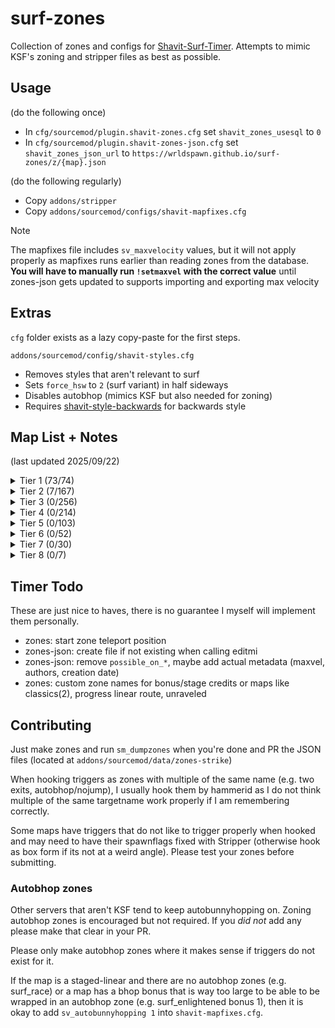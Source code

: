 # surf-zones
Collection of zones and configs for [Shavit-Surf-Timer](https://github.com/bhopppp/Shavit-Surf-Timer).
Attempts to mimic KSF's zoning and stripper files as best as possible.

## Usage
(do the following once)
- In `cfg/sourcemod/plugin.shavit-zones.cfg` set `shavit_zones_usesql` to `0`
- In `cfg/sourcemod/plugin.shavit-zones-json.cfg` set `shavit_zones_json_url` to `https://wrldspawn.github.io/surf-zones/z/{map}.json`

(do the following regularly)
- Copy `addons/stripper`
- Copy `addons/sourcemod/configs/shavit-mapfixes.cfg`

> [!NOTE]
> The mapfixes file includes `sv_maxvelocity` values, but it will not apply properly as mapfixes runs earlier than
> reading zones from the database. **You will have to manually run `!setmaxvel` with the correct value** until zones-json
> gets updated to supports importing and exporting max velocity

## Extras
`cfg` folder exists as a lazy copy-paste for the first steps.

`addons/sourcemod/config/shavit-styles.cfg`
- Removes styles that aren't relevant to surf
- Sets `force_hsw` to `2` (surf variant) in half sideways
- Disables autobhop (mimics KSF but also needed for zoning)
- Requires [shavit-style-backwards](https://github.com/PMArkive/random-shavit-bhoptimer-stuff/blob/main/shavit-style-backwards.sp) for backwards style

## Map List + Notes
(last updated 2025/09/22)

<details>
<summary>Tier 1 (73/74)</summary>

- [x] surf_1998 - 5 stages, 1 bonus
  - Stage 3 skip needs lasers
- [x] surf_4am - 7 stages, 6 bonuses
  - Start zone realignment (592 400 14272 -> 600 408 14272)
  - Stage 4 needs skip fix (direct entry into first teleport)
  - Stage 7 needs skip fix (trigger into cave that requires key)
- [x] surf_ace - 8 stages, 1 bonus
- [x] surf_aircontrol_ksf - 5 checkpoints, 2 bonuses
  - Bonus requires command to set track properly despite player's targetname (very minor issue, requires fix in timer)
- [x] surf_akai_final - 2 checkpoints
  - Teleport into checkpoint 1 carries velocity which pushes the player backwards, wastes time walking forward
- [x] surf_andromeda - 2 checkpoints, 1 bonus - maxvel: 5000
- [x] surf_apollo - 3 checkpoints, 6 bonuses - maxvel: 10000
- [x] surf_artois - 5 stages, 5 bonuses
- [x] surf_aser - 6 stages
- [x] surf_aura - 6 stages, 8 bonuses
- [x] surf_awp_sk337_v3 - 3 checkpoints
- [x] surf_beginner - 7 stages
- [x] surf_benevolent_refix - 7 stages, 1 bonus
- [x] surf_beyond - 10 stages, 2 bonuses
  - Uses Stripper file from granis that removes teleport delay, times will be faster than on KSF
- [x] surf_beyond2 - 5 stages, 2 bonuses - maxvel: 5000
- [x] surf_borderlands - 7 stages
- [x] surf_boreas - 2 checkpoints - maxvel: 5000
- [x] surf_botanica - 4 stages, 6 bonuses
- [x] surf_calycate_ksf - 2 checkpoints, 1 bonus
- [x] surf_calycate2 - 2 checkpoints, 1 bonus
- [x] surf_chaos_fix - 3 stages, 1 bonus
  - Lasers on start platform and various walls
  - <sub><sub>remove the screamer room triggers</sub></sub>
- [x] surf_citypop - 2 checkpoints, 4 bonuses - maxvel: 5000
- [x] surf_deathstar - 6 stages
- [x] surf_demise - 2 checkpoints, 1 bonus - maxvel: 5000
  - Bonus reset trigger is extremely buggy with the timer for some reason
- [x] surf_derpis_ksf - 6 stages
  - Lasers on stage 5 and stage 6 trigger edges
- [x] surf_egypt2 - 2 checkpoints, 1 bonus
  - Lasers on the ravine and tunnel ramps
- [x] surf_enlightened_ksf - 2 checkpoints, 3 bonuses - maxvel: 10000
- [x] surf_flow_ksf - 2 checkpoints, 3 bonuses - maxvel: 4500
- [x] surf_forgotten - 2 checkpoints, 6 bonuses
- [x] surf_fornax - 2 checkpoints, 7 bonuses - maxvel: 5000
- [x] surf_frost - 2 checkpoints, 8 bonuses
- [x] surf_funhouse_v1 - 3 checkpoints
- [x] surf_garden - 10 stages, 3 bonuses
- [x] surf_gradient - 6 stages, 1 bonus - maxvel: 10000
- [x] surf_hourglass - 2 checkpoints - maxvel: 5000
- [x] surf_kepler - 9 stages, 2 bonuses
- [x] surf_kitsune - 9 stages
- [x] surf_lament_ksf - 3 checkpoints, 1 bonus
- [x] surf_leet_xl_beta7z - 1 checkpoint
- [x] surf_legends - 4 checkpoints
- [x] surf_lessons - 7 stages, 3 bonuses
- [x] surf_listless_ksf - 9 stages, 5 bonuses - maxvel: 10000
- [x] surf_lovetunel - 2 checkpoints
- [x] surf_lux - 3 checkpoints
- [x] surf_me - 5 stages, 4 bonuses - maxvel: 10000
- [x] surf_mesa_fixed - 3 checkpoints
  - Checkpoint 1 triggers are not equally aligned on both sides
- [x] surf_minuet_ksf - 3 checkpoints
- [x] surf_mom_fix - 6 stages, 1 bonus
- [x] surf_n_turf - 6 stages, 10 bonuses - maxvel: 10000
- [x] surf_network2008_final - 3 checkpoints, 1 bonus
- [x] surf_nuclear - 2 stages, 2 bonuses
- [x] surf_nyx - 2 checkpoints, 3 bonuses - maxvel: 4000
- [x] surf_pantheon - 3 checkpoints, 3 bonuses - maxvel: 10000
- [x] surf_pox - 2 checkpoints
- [x] surf_prelude_fix - 3 checkpoints
- [x] surf_prime_time_r3vamp - 2 stages
- [x] surf_race_final - 6 stages, 5 bonuses - maxvel: 10000
- [x] surf_rebel_resistance_final3 - 2 checkpoints
- [x] surf_rebel_scaz_ksf - 2 checkpoints, 1 bonus
- [x] surf_santorini_ksf - 8 stages, 5 bonuses
- [x] surf_satellite_fix - 2 checkpoints
- [x] surf_school_fix - 10 stages, 1 bonus
- [x] surf_sodacity - 5 stages, 6 bonuses
- [ ] surf_sofia_fix - 3 checkpoints, 3 bonuses - maxvel: 10000
  - "cp1 moved to block unwanted skip, crossing forced instead of staying on same side"
- [x] surf_summit - 3 checkpoints, 3 bonuses - maxvel: 10000
- [x] surf_sundown - 4 checkpoints
- [x] surf_tendies - 4 checkpoints, 3 bonuses - maxvel: 5000
- [x] surf_trance - 4 checkpoints, 1 bonus
- [x] surf_utopia_njv - 3 checkpoints
- [x] surf_void - 2 checkpoints - maxvel: 5000
- [x] surf_water_run_ksf - 4 stages, 1 bonus
- [x] surf_whiteout - 6 stages, 1 bonus
- [x] surf_year3000 - 2 stages
- [x] surf_zoomathon - 7 checkpoints - maxvel: 5000

</details>

<details>
<summary>Tier 2 (7/167)</summary>

- [x] surf_004_fix - 3 checkpoints
- [x] surf_2pacisalive - 2 checkpoints, 1 bonus - maxvel: 5000
- [x] surf_4head - 3 checkpoints, 4 bonuses
- [x] surf_6 - 2 checkpoints, 1 bonus
- [ ] surf_81st_network - 5 stages, 1 bonus
- [x] surf_8bit - 3 stages, 1 bonus
  - !r wants to start at stage 2 for some reason???
- [x] surf_abandoned - 5 checkpoints, 4 bonuses
- [x] surf_activation - 4 stages, 4 bonuses
- [ ] surf_affliction - 3 checkpoints, 10 bonuses - maxvel: 10000
- [ ] surf_aether - 4 checkpoints
- [ ] surf_agony - 3 checkpoints, 1 bonus
- [ ] surf_amplitude_encore - 5 checkpoints
- [ ] surf_amplitude_light - 3 checkpoints
- [ ] surf_and_destroy_fix - 3 checkpoints, 2 bonuses
- [ ] surf_annoyance_njv - 8 stages
- [ ] surf_anoobis - 3 stages, 10 bonuses
- [ ] surf_anzchamps - 8 stages, 1 bonus
- [ ] surf_aqua_fix - 3 checkpoints, 1 bonus
- [ ] surf_aquaflow - 2 checkpoints
- [ ] surf_arcade - 6 stages, 1 bonus
- [ ] surf_ardon_fix - 2 checkpoints, 6 bonuses - maxvel: 5000
- [ ] surf_autumn_fix - 5 stages, 2 bonuses
- [ ] surf_beginner2 - 7 stages, 4 bonuses
- [ ] surf_believe - 4 stages, 3 bonuses
- [ ] surf_beverages_remix - 8 stages, 3 bonuses
- [ ] surf_bluewall_v2 - 4 stages, 3 bonuses
- [ ] surf_boogie_woogie - 4 stages, 6 bonuses
- [ ] surf_boring - 16 stages
- [ ] surf_calzone - 4 stages, 1 bonus - maxvel: 5000
- [ ] surf_classics - 10 stages
- [ ] surf_classics2 - 9 stages - maxvel: 8000
- [ ] surf_commune_beta11 - 9 stages
- [ ] surf_crzyfrog_reloaded - 3 stages
- [ ] surf_cyberwave - 2 stages, 1 bonus - maxvel: 7500
- [ ] surf_deadline - 4 stages, 2 bonuses
- [ ] surf_delight - 3 checkpoints, 3 bonuses
- [ ] surf_delusional - 8 stages
- [ ] surf_destruction - 4 stages
- [ ] surf_devs_ksf - 10 stages, 3 bonuses
- [ ] surf_domain - 3 checkpoints, 2 bonuses
- [ ] surf_doodles_njv - 9 stages, 1 bonus
- [ ] surf_dragon - 3 checkpoints, 1 bonus
- [x] surf_driftless - 3 checkpoints, 1 bonus
- [ ] surf_duggywuggy - 3 checkpoints, 1 bonus
- [ ] surf_ebony - 4 checkpoints, 4 bonuses - maxvel: 5000
- [ ] surf_echo - 2 checkpoints, 3 bonuses
- [ ] surf_eclipse - 3 stages
- [ ] surf_eggplant - 3 checkpoints, 3 bonuses
- [ ] surf_elements_beta3 - 6 stages, 1 bonus
- [ ] surf_elites_v2 - 2 checkpoints, 1 bonus
- [ ] surf_epicube - 3 checkpoints, 2 bonuses - maxvel: 5000
- [ ] surf_ethereal - 3 stages, 2 bonuses
- [ ] surf_everdark - 2 checkpoints
- [ ] surf_exocube - 5 stages
- [ ] surf_exurbia_v2 - 5 stages, 1 bonus
- [ ] surf_faint_fix - 3 checkpoints, 2 bonuses
- [ ] surf_flyin_fortress_fix - 2 checkpoints, 1 bonus
- [ ] surf_forbidden_ways_ksf - 6 checkpoints, 1 bonus
- [ ] surf_fortum_fix - 5 stages, 2 bonuses
- [ ] surf_frey_remake - 3 stages, 2 bonuses - maxvel: 3850
- [ ] surf_fuchnut - 3 checkpoints, 4 bonuses
- [ ] surf_funhouse2 - 3 checkpoints, 7 bonuses
- [ ] surf_glass7_ksf - 3 checkpoints
- [ ] surf_glass9 - 2 checkpoints
- [ ] surf_gleam - 2 checkpoints, 2 bonuses
- [ ] surf_gleam2 - 4 stages, 4 bonuses - maxvel: 5000
- [ ] surf_graphia - 3 checkpoints, 1 bonus
- [ ] surf_grassland - 2 checkpoints
- [ ] surf_greek_ksf - 7 stages, 3 bonuses
- [ ] surf_greensway - 2 checkpoints
- [ ] surf_guitar_hi - 2 checkpoints, 1 bonus
- [ ] surf_halloween_tf2 - 6 checkpoints
- [ ] surf_happyhands - 3 checkpoints, 2 bonuses
- [ ] surf_harmony_fix - 5 stages, 3 bonuses
- [ ] surf_heaven_njv - 6 stages, 1 bonus
- [ ] surf_holiday - 4 stages
- [ ] surf_hotwheels_fix - 3 checkpoints, 8 bonuses
- [ ] surf_hurrr - 3 checkpoints
- [ ] surf_illusion - 10 stages, 3 bonuses - maxvel: 5000
- [ ] surf_imex - 5 stages
- [ ] surf_in_space - 3 stages, 1 bonus - maxvel: 5000
- [ ] surf_indecisive - 2 checkpoints, 1 bonus - maxvel: 5000
- [ ] surf_ing - 6 checkpoints, 2 bonuses
- [ ] surf_inspire - 3 checkpoints, 1 bonus
- [ ] surf_instantdeath - 0 checkpoints, 4 bonuses
- [ ] surf_interference - 2 checkpoints - maxvel: 10000
- [ ] surf_interstellar - 5 stages, 1 bonus
- [ ] surf_island - 5 checkpoints
- [ ] surf_ivory - 3 checkpoints, 3 bonuses - maxvel: 5000
- [ ] surf_journeys - 2 checkpoints, 3 bonuses
- [ ] surf_juturna - 3 checkpoints, 1 bonus
- [ ] surf_kismet - 4 checkpoints, 2 bonuses
- [ ] surf_kloakk - 3 checkpoints, 4 bonuses
- [ ] surf_klue - 2 checkpoints, 1 bonus
- [ ] surf_korn - 4 stages, 3 bonuses
- [ ] surf_kvas - 3 checkpoints, 4 bonuses
- [ ] surf_kz_mix_journeys - 5 checkpoints, 3 bonuses
- [ ] surf_kz_protraining - 16 stages, 4 bonuses
- [ ] surf_leidenfrost - 4 checkpoints, 1 bonus - maxvel: 10000
- [ ] surf_lies_ksf - 5 stages
- [ ] surf_lockdown - 2 checkpoints, 2 bonuses
- [ ] surf_lore - 7 stages, 2 bonuses
- [ ] surf_lullaby_ksf - 4 checkpoints
- [ ] surf_mate - 3 checkpoints, 5 bonuses - maxvel: 5000
- [ ] surf_mellow - 3 checkpoints
- [ ] surf_mesa_mine - 5 checkpoints, 1 bonus
- [ ] surf_mwag_reloaded - 14 stages, 5 bonuses
- [ ] surf_nebula - 3 checkpoints, 3 bonuses
- [ ] surf_network_2009 - 3 checkpoints
- [ ] surf_noble - 5 stages, 1 bonus
- [ ] surf_not_so_disaster - 3 checkpoints, 5 bonuses - maxvel: 5000
- [ ] surf_not_so_sinister_ksf - 5 stages, 3 bonuses
- [ ] surf_nova - 3 checkpoints, 3 bonuses - maxvel: 4000
  - Extend checkpoint into barred window
- [ ] surf_ny_momentum_v3_1 - 2 checkpoints
- [ ] surf_ny_platinum - 6 stages, 1 bonus
- [ ] surf_ny_superhappiest_b3 - 4 stages
- [ ] surf_odyssey - 3 checkpoints
- [ ] surf_orthodox - 16 stages, 4 bonuses
- [ ] surf_palais - 3 checkpoints
- [ ] surf_palm - 3 checkpoints, 2 bonuses
- [ ] surf_papertown - 2 checkpoints, 5 bonuses
- [ ] surf_pathfinder - 4 checkpoints
- [ ] surf_perennial - 2 stages, 3 bonuses
- [ ] surf_pipeline - 3 checkpoints, 5 bonuses - maxvel: 4500
- [ ] surf_premium - 8 stages, 2 bonuses
- [ ] surf_presmon_fix - 6 stages
- [ ] surf_progress_fix - 5 stages
  - Linear route needs special flag to allow checkpoint skipping (if the timer even has checkpoint anti-skip?)
- [ ] surf_psycho - 6 stages, 2 bonuses
- [ ] surf_quirky - 2 checkpoints, 9 bonuses - maxvel: 10000
- [ ] surf_ravine - 3 checkpoints
- [ ] surf_reprise - 3 checkpoints, 2 bonuses - maxvel: 4000
- [ ] surf_rez - 6 stages, 2 bonuses
- [ ] surf_rocco_v2 - 2 checkpoints, 3 bonuses
- [ ] surf_rookie - 18 stages
- [ ] surf_salvador_ksf - 2 checkpoints, 1 bonus
- [ ] surf_sanctuary - 5 stages, 3 bonuses
- [ ] surf_sandtrap - 2 checkpoints, 3 bonuses
- [ ] surf_sandtrap2 - 3 checkpoints, 4 bonuses - maxvel: 7500
- [ ] surf_saturday - 3 checkpoints, 2 bonuses
- [ ] surf_seaworld_fix - 2 checkpoints
  - Stripper out spherical brushes (x64 update crashfix)
- [ ] surf_semesterbreak - 2 checkpoints, 2 bonuses - maxvel: 4000
- [ ] surf_shy - 2 checkpoints, 2 bonuses - maxvel: 5000
- [ ] surf_simpsons_source - 10 stages, 4 bonuses
- [ ] surf_skipalot - 3 checkpoints, 4 bonuses
- [ ] surf_slob - 7 stages, 1 bonus
- [ ] surf_smart - 3 checkpoints, 1 bonus
- [ ] surf_spacejam - 6 stages, 1 bonus
- [ ] surf_spooky - 2 checkpoints
- [ ] surf_squirrelsonvacation - 3 checkpoints, 1 bonus
- [ ] surf_stonks - 2 stages, 2 bonuses
- [ ] surf_summer_ksf - 11 stages, 1 bonus
- [ ] surf_sunnyhappylove - 4 stages
- [ ] surf_syria - 8 stages
- [ ] surf_tensile_njv - 4 checkpoints - maxvel: 10000
- [ ] surf_the_gloaming - 3 checkpoints
- [ ] surf_tomb_redone - 3 checkpoints
- [ ] surf_tranquil - 3 checkpoints, 3 bonuses
- [ ] surf_tuscany - 8 stages, 4 bonuses
- [ ] surf_twilight_njv - 4 checkpoints, 2 bonuses
- [ ] surf_verge - 2 checkpoints
- [ ] surf_waterworks - 3 checkpoints
- [ ] surf_whatever - 3 stages, 2 bonuses
- [ ] surf_wood - 3 checkpoints, 1 bonus
- [ ] surf_zbig_ksf - 7 stages, 2 bonuses
- [ ] surf_zealand - 3 checkpoints, 2 bonuses
- [ ] surf_zenith - 3 checkpoints, 1 bonus
- [ ] surf_zor - 2 checkpoints, 1 bonus - maxvel: 5000

</details>

<details>
<summary>Tier 3 (0/256)</summary>

- [ ] surf_1day - 11 stages, 1 bonus
- [ ] surf_2012_beta12 - 6 stages, 1 bonus
- [ ] surf_a - 5 stages
- [ ] surf_abstinens - 5 stages
- [ ] surf_acp_fix - 9 stages
- [ ] surf_adtr_njv - 4 stages, 1 bonus
- [ ] surf_aeron - 2 checkpoints, 1 bonus
- [ ] surf_amateur_v2b - 6 stages, 1 bonus
- [ ] surf_amplitude_apex - 3 stages
- [ ] surf_animals_ksf - 11 stages, 1 bonus
- [ ] surf_anthropomorphic - 10 stages, 1 bonus
- [ ] surf_arghmyeyes_retexture - 4 checkpoints
- [ ] surf_asrown - 2 stages, 1 bonus
- [ ] surf_ataque_final - 6 stages
- [ ] surf_auroria_ksf - 6 stages, 1 bonus
- [ ] surf_awakening - 4 stages, 1 bonus
- [ ] surf_b_r_o_x_x_x - 5 stages
- [ ] surf_banger - 11 stages, 1 bonus
- [ ] surf_bbb - 6 stages, 2 bonuses
- [ ] surf_be_gentle - 4 stages, 2 bonuses
- [ ] surf_ben10 - 4 checkpoints, 10 bonuses - maxvel: 10000
- [ ] surf_bikini_bottom - 6 stages, 7 bonuses
- [ ] surf_blackout - 5 checkpoints
- [ ] surf_bluewinter - 3 checkpoints, 1 bonus - maxvel: 10000
- [ ] surf_bnw_njv - 4 checkpoints, 1 bonus
- [ ] surf_bob - 11 stages, 1 bonus
- [ ] surf_bork_nbv - 7 stages, 1 bonus
- [ ] surf_bumpybusride - 3 stages, 1 bonus
- [ ] surf_calamity_njv - 5 stages
- [ ] surf_canisius - 5 stages
- [ ] surf_canisius2_fix - 5 stages
- [ ] surf_cartoon - 5 stages, 1 bonus
- [ ] surf_cavemissile_fix - 3 checkpoints, 4 bonuses - maxvel: 5000
- [ ] surf_christmas - 9 stages, 2 bonuses
- [ ] surf_christmas2 - 9 stages, 1 bonus
- [ ] surf_christmas3 - 8 stages, 1 bonus
- [ ] surf_collection_njv - 8 stages
- [ ] surf_colony - 3 checkpoints - maxvel: 10000
- [ ] surf_color_fix - 6 stages, 1 bonus
- [ ] surf_commune_again_beta5 - 7 stages
- [ ] surf_compact - 5 stages
- [ ] surf_compulsive_njv - 4 stages
- [ ] surf_concept - 7 stages
- [ ] surf_cookiejar - 3 checkpoints
- [ ] surf_coralis_ksf - 3 checkpoints, 2 bonuses
- [ ] surf_cosmo - 3 checkpoints, 2 bonuses
- [ ] surf_crank - 4 checkpoints, 5 bonuses
- [ ] surf_creation - 5 stages, 1 bonus
- [ ] surf_crystal - 6 stages, 2 bonuses
- [ ] surf_cubic_ksf - 28 stages
- [ ] surf_cyanide - 3 checkpoints
- [ ] surf_cyka_ksf - 4 stages, 2 bonuses
- [ ] surf_deceptive_final - 5 stages, 1 bonus
- [ ] surf_depressing - 12 stages
- [ ] surf_depths - 5 checkpoints, 1 bonus
- [ ] surf_destiny_fixed - 3 checkpoints
- [ ] surf_deteriorate - 2 checkpoints
- [ ] surf_dhyana - 5 stages, 2 bonuses
- [ ] surf_diminsion - 3 checkpoints, 2 bonuses
- [ ] surf_distraction_v2 - 5 stages, 1 bonus
- [ ] surf_diverge - 5 stages, 1 bonus
- [ ] surf_dusk - 6 stages, 1 bonus
- [ ] surf_dynasty - 2 checkpoints, 1 bonus
- [ ] surf_ecosystem - 4 checkpoints
- [ ] surf_elixor - 9 stages
- [ ] surf_ember - 5 stages
- [ ] surf_entropy_finalv2 - 5 stages
- [ ] surf_epic - 7 stages, 1 bonus
- [ ] surf_era - 12 checkpoints, 3 bonuses
- [ ] surf_eunoia - 3 checkpoints, 3 bonuses
- [ ] surf_executioner - 4 checkpoints, 2 bonuses
- [ ] surf_exogenesis - 2 checkpoints, 1 bonus
- [ ] surf_extremex - 8 stages
- [ ] surf_exurbia2 - 4 checkpoints, 1 bonus
- [ ] surf_exxak - 5 stages
- [ ] surf_ezclap - 5 stages, 1 bonus
- [ ] surf_fantasy - 4 stages
  - Stage 1 stump laser
  - Some filtering is broken sometimes (OnTrigger -> OnStartTouch)
- [ ] surf_fast - 4 stages, 3 bonuses - maxvel: 10000
- [ ] surf_fiellu_ksf - 3 checkpoints, 4 bonuses - maxvel: 4000
- [ ] surf_flatliners - 3 checkpoints, 1 bonus
- [ ] surf_fractal - 5 stages, 2 bonuses - maxvel: 5000
- [ ] surf_frequency_njv - 4 checkpoints, 2 bonuses
- [ ] surf_frey2_ksf - 2 checkpoints, 2 bonuses
- [ ] surf_friday - 6 stages, 1 bonus
- [ ] surf_froots_ksf - 18 stages, 8 bonuses
- [ ] surf_fruits - 10 stages, 1 bonus
- [ ] surf_fruits2 - 16 stages, 1 bonus
- [ ] surf_furios - 6 stages
- [ ] surf_globalchaos - 3 stages, 1 bonus
- [ ] surf_golden_refix - 6 checkpoints, 3 bonuses
- [ ] surf_happyhands2 - 2 checkpoints, 4 bonuses
- [ ] surf_happyhands3 - 3 checkpoints, 3 bonuses
- [ ] surf_happyhands4 - 5 checkpoints, 2 bonuses
- [ ] surf_happyhands5 - 4 checkpoints, 2 bonuses
- [ ] surf_healthy - 10 stages, 1 bonus
- [ ] surf_helium_fix - 6 stages
- [ ] surf_hellenic - 2 checkpoints, 1 bonus - maxvel: 5000
- [ ] surf_hob - 3 checkpoints, 2 bonuses
- [ ] surf_honour - 4 stages, 3 bonuses - maxvel: 5000
- [ ] surf_huh - 2 checkpoints, 6 bonuses
- [ ] surf_iceworld - 3 checkpoints, 1 bonus
- [ ] surf_imagine_fix - 7 stages
- [ ] surf_impact - 6 stages
- [ ] surf_industries - 4 checkpoints
- [ ] surf_inner - 5 checkpoints - maxvel: 6000
- [ ] surf_inrage - 2 checkpoints
- [ ] surf_insideout_final - 3 checkpoints
- [ ] surf_jaqen2 - 4 checkpoints, 3 bonuses
- [ ] surf_jenocide - 5 stages, 1 bonus
- [ ] surf_jizznipples - 5 stages
- [ ] surf_kaaba - 4 stages, 1 bonus
- [ ] surf_kawaii - 4 stages
- [ ] surf_kitsune2 - 12 stages, 4 bonuses
- [ ] surf_krow10 - 3 checkpoints, 1 bonus
- [ ] surf_leesriize_ksf - 3 stages, 4 bonuses - maxvel: 6000
- [ ] surf_liberation - 7 stages, 1 bonus
- [ ] surf_liberation2 - 7 stages, 2 bonuses
- [ ] surf_life_of_cow - 5 stages, 2 bonuses
- [ ] surf_lighthouse - 4 stages
- [ ] surf_like_this - 5 checkpoints, 4 bonuses
- [ ] surf_lithium - 5 stages, 1 bonus
- [ ] surf_lodypreview - 13 stages
- [ ] surf_lolrevlis2 - 2 checkpoints, 1 bonus
- [ ] surf_lost - 4 stages, 4 bonuses
- [ ] surf_lost2 - 4 stages, 4 bonuses
- [ ] surf_low_production - 3 stages, 2 bonuses
- [ ] surf_luminaris_refix - 3 stages, 6 bonuses
- [ ] surf_marbleblast_intermediate - 4 checkpoints, 1 bonus
- [ ] surf_mash-up - 20 stages
- [ ] surf_meme - 9 stages, 2 bonuses
- [ ] surf_mesa_aether - 6 checkpoints
- [ ] surf_methadone - 5 stages, 1 bonus
- [ ] surf_midsommar - 3 stages, 4 bonuses
- [ ] surf_milkyway - 3 checkpoints
- [ ] surf_minigolf_ksf - 7 stages, 2 bonuses
- [ ] surf_minimumwage - 6 stages, 1 bonus
- [ ] surf_missing_no - 4 checkpoints
- [ ] surf_morbid - 6 stages
- [ ] surf_mushroom_ksf - 4 checkpoints, 1 bonus
- [ ] surf_mynah_final - 4 stages
- [ ] surf_nac - 4 stages, 2 bonuses
- [ ] surf_network_2013 - 3 checkpoints
- [ ] surf_networked - 3 checkpoints
- [ ] surf_not_quite_goliath - 2 checkpoints - maxvel: 10000
- [ ] surf_not_so_generated - 10 stages, 3 bonuses
- [ ] surf_ny_advance - 10 stages
- [ ] surf_ny_momentum2_ksf - 7 checkpoints, 1 bonus
- [ ] surf_oasis - 10 stages, 2 bonuses
- [ ] surf_ofrenda - 3 checkpoints, 6 bonuses - maxvel: 10000
- [ ] surf_ofsfice - 2 checkpoints, 1 bonus
- [ ] surf_olympics - 7 stages
- [ ] surf_omnibus - 11 stages
- [ ] surf_oompa_loompa - 3 checkpoints
- [ ] surf_ori_l - 6 checkpoints
- [ ] surf_outside - 10 stages, 5 bonuses
- [ ] surf_pagoda - 2 checkpoints, 3 bonuses
- [ ] surf_palette_fix - 9 stages
- [ ] surf_pandemonium_njv - 5 stages, 2 bonuses
- [ ] surf_pandora - 3 checkpoints
- [ ] surf_paranoid_enigma - 5 stages
- [ ] surf_parc_colore - 6 stages, 4 bonuses
- [ ] surf_parrot_selector - 4 checkpoints
- [ ] surf_pavilion - 5 stages
- [ ] surf_perforated_restored - 5 stages
- [ ] surf_petrus - 3 checkpoints
- [ ] surf_placid - 3 checkpoints, 1 bonus
- [ ] surf_plaguelands_beta7a - 6 stages, 1 bonus
- [ ] surf_plethora_fix - 2 checkpoints
- [ ] surf_pogchamp - 4 stages
- [ ] surf_porn_fix - 4 checkpoints
- [ ] surf_portal_game4 - 6 stages
- [ ] surf_prevail - 2 checkpoints, 1 bonus
- [ ] surf_prismatic_ksf - 2 checkpoints, 1 bonus
- [ ] surf_prosaic - 5 stages
- [ ] surf_proximity_final - 6 stages, 1 bonus
  - Move start trigger to edge (hook as box form and adjust it from there)
- [ ] surf_psi_fixed - 3 stages
- [ ] surf_psychedelia - 2 checkpoints, 1 bonus
- [ ] surf_purgatory - 6 stages
- [ ] surf_quantum_njv - 3 checkpoints
- [ ] surf_quasar_final - 4 stages, 1 bonus
- [ ] surf_queen_of_the_ween - 2 checkpoints, 3 bonuses - maxvel: 10000
- [ ] surf_quilavar - 3 checkpoints
- [ ] surf_rapid - 5 stages, 1 bonus
- [ ] surf_raqqit - 2 checkpoints, 2 bonuses
- [ ] surf_razer_final - 4 stages
- [ ] surf_reactor - 3 checkpoints
- [ ] surf_resort - 4 checkpoints - maxvel: 10000
- [ ] surf_retroartz - 3 checkpoints
- [ ] surf_ripper - 4 stages, 1 bonus
- [ ] surf_rise - 2 checkpoints, 8 bonuses
- [ ] surf_roman_v2 - 2 checkpoints, 1 bonus
- [ ] surf_s_t_a_t_i_o_n - 7 stages
  - Stripper out spherical brush (x64 update crashfix) and laser the teleport where said brush is
- [ ] surf_sandbrick - 5 stages
- [ ] surf_sanding_ksf - 6 stages
- [ ] surf_sandstorm2 - 4 stages, 1 bonus
- [ ] surf_sanguine - 6 stages, 1 bonus - maxvel: 5000
- [ ] surf_scarlet_ksf - 3 checkpoints, 4 bonuses
- [ ] surf_sci_fi - 3 stages
- [ ] surf_seaside - 7 stages, 3 bonuses
- [ ] surf_second - 3 checkpoints, 1 bonus
- [ ] surf_sequoia_fix - 3 stages, 2 bonuses
- [ ] surf_serenity - 3 stages, 3 bonuses
- [ ] surf_simpsons2 - 5 stages, 4 bonuses - maxvel: 4000
- [ ] surf_sinner_ksf - 3 stages, 4 bonuses - maxvel: 10000
- [ ] surf_sinsane_ez - 4 checkpoints, 1 bonus
- [ ] surf_sirius - 4 checkpoints, 3 bonuses - maxvel: 10000
- [ ] surf_sketchy - 2 checkpoints, 3 bonuses
- [ ] surf_sky_ages - 4 stages
- [ ] surf_slob2_fix - 7 stages
- [ ] surf_slobs - 16 stages, 2 bonuses
- [ ] surf_smaragd_fix - 6 stages
- [ ] surf_smile_njv - 5 stages
- [ ] surf_spaceship_ksf - 5 checkpoints, 3 bonuses
- [ ] surf_spectrum_njv - 5 stages
- [ ] surf_stagejuan_ksf - 7 checkpoints, 3 bonuses
- [ ] surf_static - 7 stages, 1 bonus
- [ ] surf_stick - 6 stages
- [ ] surf_stickybutt_alpha - 4 checkpoints, 1 bonus
- [ ] surf_stonework2 - 3 checkpoints, 1 bonus
- [ ] surf_strafe - 2 checkpoints
- [ ] surf_subway - 3 checkpoints, 3 bonuses
- [ ] surf_swagtoast - 9 stages, 1 bonus
- [ ] surf_sylvan - 4 checkpoints, 1 bonus
- [ ] surf_take1 - 3 checkpoints, 1 bonus
- [ ] surf_tempest - 3 checkpoints, 3 bonuses
- [ ] surf_tempest2 - 4 checkpoints, 2 bonuses
- [ ] surf_tenacious - 4 stages
- [ ] surf_the_internet - 12 stages, 2 bonuses
  - Bonus 1 antigrav (OnTrigger -> OnEndTouch)
- [ ] surf_thembrium_njv - 5 stages, 1 bonus
- [ ] surf_theunexpected - 3 checkpoints, 3 bonuses
- [ ] surf_threnody - 3 stages, 2 bonuses - maxvel: 5000
- [ ] surf_togo - 3 checkpoints, 1 bonus
- [ ] surf_torque - 4 stages, 2 bonuses
- [ ] surf_torque2 - 4 stages, 2 bonuses
- [ ] surf_tron_njv - 3 checkpoints
- [ ] surf_tronia_refix - 4 stages, 4 bonuses
- [ ] surf_tropic_ksf - 7 stages, 6 bonuses
- [ ] surf_two_colour - 6 stages
- [ ] surf_ultimatum - 6 stages
- [ ] surf_undergrowth - 3 checkpoints, 3 bonuses
- [ ] surf_unraveled - 9 stages, 1 bonus - maxvel: 10000
- [ ] surf_vale - 4 stages, 1 bonus
- [ ] surf_vale2 - 5 stages, 1 bonus
- [ ] surf_vegetables - 10 stages, 1 bonus
- [ ] surf_velocity - 6 stages, 1 bonus
- [ ] surf_voteforthisone - 8 stages, 2 bonuses
- [ ] surf_wasteland - 3 stages, 3 bonuses
- [ ] surf_wasteland2 - 3 stages, 5 bonuses
- [ ] surf_whoknows_ksf - 4 checkpoints, 1 bonus - maxvel: 10000
- [ ] surf_wicked - 3 stages, 3 bonuses
- [ ] surf_wizard - 5 stages, 3 bonuses
- [ ] surf_yellow - 3 checkpoints, 4 bonuses
- [ ] surf_zbig2 - 7 stages, 2 bonuses
- [ ] surf_zeitgeist - 12 stages, 4 bonuses
- [ ] surf_zion - 5 stages
- [ ] surf_zoomboys - 4 checkpoints, 2 bonuses

</details>

<details>
<summary>Tier 4 (0/214)</summary>

- [ ] surf_25_lighters - 4 checkpoints, 3 bonuses
- [ ] surf_4dimensional - 3 stages, 1 bonus
- [ ] surf_adrift_fix - 4 checkpoints, 1 bonus - maxvel: 10000
- [ ] surf_adventure_final - 6 checkpoints, 7 bonuses
- [ ] surf_airflow - 6 stages, 1 bonus
- [ ] surf_alend - 3 checkpoints
- [ ] surf_ambient_njv - 4 checkpoints
- [ ] surf_angst - 4 checkpoints, 3 bonuses
- [ ] surf_antimatter_v2 - 6 stages
- [ ] surf_anything - 2 stages, 2 bonuses
- [ ] surf_apollonian - 9 stages
- [ ] surf_artifex - 4 stages, 1 bonus
- [ ] surf_auroria2 - 7 stages, 1 bonus
- [ ] surf_aux - 2 stages, 2 bonuses
- [ ] surf_axil - 3 stages, 2 bonuses - maxvel: 4500
- [ ] surf_axiom - 2 checkpoints, 4 bonuses
- [ ] surf_banana_fix - 4 stages, 3 bonuses
- [ ] surf_barbies_malibu_adventure - 5 stages, 9 bonuses
- [ ] surf_beginner_hell - 7 stages, 1 bonus
- [ ] surf_beyer - 6 checkpoints, 1 bonus
- [ ] surf_beyer2 - 6 checkpoints, 5 bonuses
- [ ] surf_blackside - 5 stages
- [ ] surf_blub - 5 stages
  - Stage 2 booster laser
- [ ] surf_board_this_fix - 6 stages, 8 bonuses
- [ ] surf_bonk - 5 stages, 2 bonuses
- [ ] surf_brodderlands - 5 stages, 1 bonus
  - Stage 4 move reset triggers down a few units
- [ ] surf_calamity2 - 5 stages
- [ ] surf_calibration - 6 checkpoints, 1 bonus - maxvel: 10000
- [ ] surf_cannonball - 4 checkpoints, 2 bonuses - maxvel: 5000
- [ ] surf_catalyst - 4 checkpoints
- [ ] surf_catalyst2 - 3 checkpoints
- [ ] surf_cavity - 2 checkpoints, 4 bonuses
- [ ] surf_cement - 6 stages, 7 bonuses
- [ ] surf_chasm - 4 checkpoints, 4 bonuses
- [ ] surf_chateau_fix - 3 checkpoints, 3 bonuses
- [ ] surf_collaboration - 8 stages
- [ ] surf_commune_too_beta5 - 7 stages, 2 bonuses
- [ ] surf_compulsive_njv_h - 4 stages
- [ ] surf_concretejungle_fix - 6 stages, 5 bonuses
- [ ] surf_consistenza_diversa - 7 stages, 2 bonuses
- [ ] surf_constrictor_remix - 3 checkpoints, 1 bonus
- [ ] surf_construction - 3 stages, 1 bonus
- [ ] surf_cordelia - 3 stages
- [ ] surf_cozy - 2 stages - maxvel: 7500
- [ ] surf_curious - 3 checkpoints
- [ ] surf_delta - 5 stages, 2 bonuses
- [ ] surf_desolate - 4 stages, 3 bonuses
- [ ] surf_discovery - 5 stages
- [ ] surf_divided_fix - 5 stages
- [ ] surf_drifting - 5 stages, 1 bonus - maxvel: 10000
- [ ] surf_efficacy - 3 checkpoints, 3 bonuses
- [ ] surf_ember2 - 6 stages, 2 bonuses
- [ ] surf_emerald - 3 checkpoints, 1 bonus
- [ ] surf_endeavor - 3 stages, 2 bonuses
- [ ] surf_epithet - 2 checkpoints, 2 bonuses
- [ ] surf_eryr - 4 stages, 3 bonuses
- [ ] surf_eternal_beta - 2 stages
- [ ] surf_euphoria - 2 stages
- [ ] surf_exclave_fix - 3 checkpoints
- [ ] surf_fabas - 5 stages, 4 bonuses
- [ ] surf_facility - 3 checkpoints, 4 bonuses
- [ ] surf_finesse_final - 6 stages
- [ ] surf_fire_eye - 1 checkpoints
- [ ] surf_firedancer - 4 stages, 7 bonuses
  - Booster on stage 1 has bad velocity on one side (0 0 200 -> 0 400 400)
- [ ] surf_forbidden_tomb - 8 stages
- [ ] surf_forbidden_tomb2 - 8 stages
- [ ] surf_forbidden_tomb3 - 8 stages
- [ ] surf_forbidden_tomb4 - 6 checkpoints
- [ ] surf_fortress_ksf - 6 stages, 6 bonuses
- [ ] surf_freedom - 5 stages
- [ ] surf_fuckyall - 3 stages, 1 bonus
- [ ] surf_fungus - 4 checkpoints, 5 bonuses
- [ ] surf_gauntlet_final - 2 checkpoints
- [ ] surf_gekar - 4 stages, 2 bonuses
- [ ] surf_ghost_busters - 16 stages, 1 bonus
- [ ] surf_goldarn - 4 checkpoints, 1 bonus
- [ ] surf_greenhouse - 4 checkpoints, 1 bonus
- [ ] surf_grotto - 6 stages, 3 bonuses
- [ ] surf_halloween_fix - 5 stages, 2 bonuses
- [ ] surf_happyhug - 16 stages, 4 bonuses
- [ ] surf_hektik - 3 checkpoints, 5 bonuses
- [ ] surf_hope - 3 stages, 1 bonus
- [ ] surf_hydrogen - 4 checkpoints
- [ ] surf_hyper - 5 stages, 1 bonus
- [ ] surf_hyper2 - 5 stages, 1 bonus
- [ ] surf_illumination - 5 checkpoints, 6 bonuses
- [ ] surf_illumination2 - 6 stages, 3 bonuses
- [ ] surf_infected - 3 checkpoints
- [ ] surf_inferno - 3 checkpoints, 2 bonuses - maxvel: 5000
- [ ] surf_infrared - 6 stages, 5 bonuses
- [ ] surf_injection_njv - 7 stages, 1 bonus
- [ ] surf_inrage2 - 3 checkpoints, 1 bonus
- [ ] surf_insignia_b1 - 5 stages
- [ ] surf_intense_ksf - 4 stages, 2 bonuses
- [ ] surf_interceptor - 5 stages
- [ ] surf_ixtab - 6 stages, 1 bonus
- [ ] surf_jagerbomb - 4 stages, 2 bonuses - maxvel: 10000
- [ ] surf_jaqen - 3 checkpoints, 3 bonuses
- [ ] surf_jive - 3 checkpoints, 2 bonuses
- [ ] surf_junglepics_ksf - 5 checkpoints
- [ ] surf_kalium - 3 stages, 1 bonus
- [ ] surf_kalium2 - 6 checkpoints
- [ ] surf_koa - 3 checkpoints, 1 bonus
- [ ] surf_lab - 4 checkpoints, 2 bonuses
- [ ] surf_lax - 7 stages, 3 bonuses
- [ ] surf_lepidus - 7 stages, 1 bonus
- [ ] surf_limbo - 5 checkpoints, 2 bonuses - maxvel: 10000
- [ ] surf_lithium2 - 5 stages
- [ ] surf_loves_spliff - 7 stages, 1 bonus
- [ ] surf_loweffort - 5 stages, 1 bonus
- [ ] surf_lt_unicorn - 6 stages, 4 bonuses - maxvel: 10000
- [ ] surf_masonry - 2 stages
- [ ] surf_medley_fix - 7 stages, 4 bonuses
- [ ] surf_memories - 5 stages, 2 bonuses
- [ ] surf_mephobia_final - 6 stages, 1 bonus
- [ ] surf_metalpipes - 4 checkpoints, 4 bonuses
- [ ] surf_metalwall - 3 checkpoints
- [ ] surf_monotony_ksf - 5 stages, 2 bonuses
- [ ] surf_morbid2 - 6 stages, 2 bonuses
- [ ] surf_mudkip - 4 checkpoints, 5 bonuses - maxvel: 5000
- [ ] surf_nemesis - 4 checkpoints, 2 bonuses
- [ ] surf_neoplasma_ksf - 6 stages, 2 bonuses
- [ ] surf_neoteric_retexture - 5 stages, 4 bonuses
- [ ] surf_nikolo - 2 checkpoints
- [ ] surf_nocturn - 5 stages, 2 bonuses - maxvel: 5000
- [ ] surf_not_so_quick - 4 stages, 6 bonuses
- [ ] surf_oddworld - 6 stages, 2 bonuses
- [ ] surf_oompa2 - 3 checkpoints, 1 bonus
- [ ] surf_orbion - 6 stages
- [ ] surf_outra - 3 checkpoints, 3 bonuses - maxvel: 4000
- [ ] surf_overgrowth - 5 stages, 2 bonuses
- [ ] surf_overgrowth2 - 5 stages, 2 bonuses
- [ ] surf_pancake - 3 checkpoints, 1 bonus
- [ ] surf_paradigm - 3 checkpoints, 3 bonuses
- [ ] surf_parrot_selector_h - 4 checkpoints
- [ ] surf_polygon - 4 stages, 4 bonuses
- [ ] surf_proliferation - 5 stages, 2 bonuses
- [ ] surf_prolix_fix - 3 checkpoints
- [ ] surf_prosperity_v2 - 7 stages
- [ ] surf_pure - 7 stages
- [ ] surf_pyzire_fix - 3 checkpoints, 4 bonuses - maxvel: 10000
- [ ] surf_qlimax_q - 6 stages
- [ ] surf_quarantine - 15 stages, 2 bonuses
- [ ] surf_quartus_ksf - 6 checkpoints
- [ ] surf_quattro - 4 stages
- [ ] surf_quickie_fix - 2 checkpoints, 5 bonuses
- [ ] surf_radiant - 4 checkpoints, 4 bonuses - maxvel: 10000
- [ ] surf_ragequit - 6 stages
- [ ] surf_rands - 8 stages, 3 bonuses
- [ ] surf_redemption_b1 - 4 stages
- [ ] surf_refraxis - 8 stages, 2 bonuses
- [ ] surf_resource - 4 stages, 4 bonuses
- [ ] surf_rez2 - 5 stages, 4 bonuses
- [ ] surf_rst - 4 stages, 1 bonus
- [ ] surf_rubiks_cube - 5 stages, 2 bonuses
- [ ] surf_runewords - 4 stages, 4 bonuses
- [ ] surf_runewords2 - 4 stages, 6 bonuses
- [ ] surf_runewords2_lod - 4 checkpoints, 6 bonuses
- [ ] surf_rustic_v2 - 2 stages, 1 bonus
- [ ] surf_sacrifice - 3 stages, 1 bonus
- [ ] surf_salmari - 5 checkpoints
- [ ] surf_sandman_v2 - 5 stages
- [ ] surf_santorini2 - 4 checkpoints, 1 bonus
- [ ] surf_savant_njv - 7 stages, 1 bonus
- [ ] surf_sc_colours - 9 stages, 1 bonus
- [ ] surf_sc_essence_v2 - 10 stages, 1 bonus
- [ ] surf_secluded - 5 stages, 4 bonuses
- [ ] surf_sempar_njv - 6 stages, 1 bonus
- [ ] surf_sensation_fix - 4 stages
- [ ] surf_sentient - 3 checkpoints, 1 bonus
- [ ] surf_serenity2 - 3 stages, 5 bonuses
- [ ] surf_sewers - 4 checkpoints
- [ ] surf_sexplizooimed - 7 stages, 1 bonus
- [ ] surf_sexyartz_njv - 6 checkpoints
  - >"no jail version" >look inside >jail triggers not removed
- [ ] surf_sh - 4 stages
- [ ] surf_shady_h - 3 checkpoints
- [ ] surf_shambles - 3 checkpoints, 3 bonuses
- [ ] surf_sippysip - 4 checkpoints, 2 bonuses
- [ ] surf_skill8 - 3 checkpoints
- [ ] surf_slate - 4 stages, 4 bonuses
  - filtername jank
- [ ] surf_sleeper - 3 checkpoints, 1 bonus - maxvel: 10000
- [ ] surf_sluice_final - 5 checkpoints, 5 bonuses
- [ ] surf_sluice2 - 6 checkpoints, 4 bonuses
- [ ] surf_stonework - 7 stages
- [ ] surf_sunday - 3 stages, 3 bonuses
- [ ] surf_sunset - 6 stages, 1 bonus
- [ ] surf_sunset2_fix - 6 stages, 1 bonus
  - Move start trigger to edge (hook as box form and adjust it from there)
- [ ] surf_symbiosis - 4 checkpoints
- [ ] surf_synada - 4 checkpoints, 3 bonuses
- [ ] surf_taq - 3 stages
- [ ] surf_techsune_css - 3 checkpoints, 1 bonus
- [ ] surf_tempest4 - 3 checkpoints, 7 bonuses - maxvel: 5000
- [ ] surf_tensor - 9 stages
- [ ] surf_tequila - 2 checkpoints, 4 bonuses
- [ ] surf_theme - 9 stages, 3 bonuses - maxvel: 10000
  - Stage 4/9 windows always open
- [ ] surf_this_njv - 2 checkpoints
- [ ] surf_trapped2 - 6 stages, 2 bonuses
- [ ] surf_triggered_fix - 5 stages
- [ ] surf_trihard - 6 stages, 2 bonuses - maxvel: 10000
- [ ] surf_tundra_v2 - 3 stages, 1 bonus
- [ ] surf_ultimate_fix - 5 stages
- [ ] surf_underworld - 3 checkpoints
- [ ] surf_unreal_njv - 4 checkpoints
- [ ] surf_vector_final - 4 stages, 1 bonus
- [ ] surf_vestige_fix - 3 checkpoints, 5 bonuses - maxvel: 5000
- [ ] surf_vienna - 2 checkpoints, 5 bonuses
- [ ] surf_volcanic - 3 checkpoints, 1 bonus
- [ ] surf_warped - 3 checkpoints, 3 bonuses
- [ ] surf_wazor_ksf - 5 stages
- [ ] surf_whoknows2 - 5 checkpoints, 1 bonus - maxvel: 5000
- [ ] surf_whoknows3 - 4 checkpoints - maxvel: 5000
- [ ] surf_x - 8 stages
- [ ] surf_y - 24 stages, 3 bonuses
- [ ] surf_zeonine - 4 stages, 2 bonuses - maxvel: 10000

</details>

<details>
<summary>Tier 5 (0/103)</summary>

- [ ] surf_ab - 25 stages, 6 bonuses
- [ ] surf_acerbus - 6 stages
- [ ] surf_again_njv - 4 checkpoints
- [ ] surf_android_ksf - 7 stages, 3 bonuses
- [ ] surf_antimatter2 - 5 stages, 5 bonuses
- [ ] surf_aphelion - 3 checkpoints, 6 bonuses
- [ ] surf_assail - 3 checkpoints, 4 bonuses
- [ ] surf_autosave_fix - 5 stages, 5 bonuses
- [ ] surf_breach - 5 checkpoints, 4 bonuses - maxvel: 10000
- [ ] surf_brutalist - 4 stages, 1 bonus
- [ ] surf_castlewalls - 6 stages, 2 bonuses
- [ ] surf_celestial - 2 checkpoints, 3 bonuses
- [ ] surf_cinnamon_fix - 3 checkpoints, 3 bonuses - maxvel: 5000
- [ ] surf_clavius - 6 stages
- [ ] surf_conserve - 3 checkpoints
- [ ] surf_core_refix - 6 stages, 2 bonuses
- [ ] surf_crucible - 3 checkpoints, 1 bonus - maxvel: 5000
- [ ] surf_crush - 3 checkpoints, 1 bonus
- [ ] surf_damn - 4 checkpoints, 2 bonuses
- [ ] surf_damnation - 3 checkpoints, 3 bonuses
- [ ] surf_diamond_beta1 - 4 stages, 1 bonus
- [ ] surf_dionysus - 2 checkpoints
- [ ] surf_disneyland - 7 stages
- [ ] surf_dova - 2 checkpoints, 2 bonuses
- [ ] surf_drift - 3 stages - maxvel: 5000
- [ ] surf_dynamics_fixed - 3 checkpoints, 1 bonus
- [ ] surf_elysium - 4 stages, 1 bonus
- [ ] surf_elysium2 - 4 stages, 1 bonus
- [ ] surf_elysium3 - 4 stages, 2 bonuses
- [ ] surf_elysium4 - 4 stages, 3 bonuses - maxvel: 4000
- [ ] surf_enigma - 4 stages, 2 bonuses
- [ ] surf_entropy_hardmode - 5 stages
- [ ] surf_eon_fix - 2 checkpoints, 3 bonuses
- [ ] surf_eryr2_fix - 4 stages, 3 bonuses
- [ ] surf_excavation - 12 stages, 7 bonuses
  - Bonus 3 booster (3500)
- [ ] surf_exocube_h - 5 stages
- [ ] surf_expel - 3 stages, 6 bonuses - maxvel: 5000
- [ ] surf_extremex2_5 - 6 stages, 2 bonuses
- [ ] surf_forsaken - 3 checkpoints, 2 bonuses
- [ ] surf_freaky - 6 stages
- [ ] surf_froots2 - 20 stages, 4 bonuses
- [ ] surf_gary_barlow - 2 stages, 2 bonuses
- [ ] surf_germania - 6 stages, 2 bonuses
- [ ] surf_grid_ksf - 9 stages, 4 bonuses
- [ ] surf_gurus_fix - 7 stages
- [ ] surf_helloworld - 5 stages, 3 bonuses
- [ ] surf_hero - 4 stages, 5 bonuses
- [ ] surf_highlands - 5 stages, 4 bonuses - maxvel: 10000
- [ ] surf_hollow - 2 checkpoints, 2 bonuses
- [ ] surf_infamous_ksf - 5 stages, 1 bonus
- [ ] surf_infected_h - 3 checkpoints
- [ ] surf_intra - 6 checkpoints
- [ ] surf_izded - 4 stages, 3 bonuses
- [ ] surf_kairo - 6 checkpoints, 6 bonuses
- [ ] surf_kira - 4 stages, 1 bonus
- [ ] surf_legendary - 7 stages
- [ ] surf_loentra - 3 checkpoints, 2 bonuses
- [ ] surf_lolrevlis - 9 stages, 1 bonus
- [ ] surf_loweffort2 - 6 stages, 5 bonuses
- [ ] surf_lowestbidder - 3 checkpoints, 1 bonus
- [ ] surf_map_njv - 4 checkpoints, 1 bonus
- [ ] surf_mdrn - 2 checkpoints, 4 bonuses
- [ ] surf_metallic - 5 stages
- [ ] surf_minecraft_fix - 4 checkpoints, 2 bonuses
- [ ] surf_misc - 7 stages
- [ ] surf_monkeys2 - 6 checkpoints, 4 bonuses - maxvel: 10000
- [ ] surf_muerto - 2 stages, 1 bonus - maxvel: 5000
- [ ] surf_nesquik - 6 stages, 6 bonuses - maxvel: 10000
- [ ] surf_nightmare - 6 stages, 1 bonus
- [ ] surf_nostromo - 4 checkpoints, 2 bonuses
- [ ] surf_nyze - 5 stages, 2 bonuses
- [ ] surf_our - 3 checkpoints, 4 bonuses
- [ ] surf_panta_rhei - 4 stages, 2 bonuses
- [ ] surf_polonia - 5 stages, 2 bonuses
- [ ] surf_polytron - 3 checkpoints, 1 bonus
- [ ] surf_primero_fix - 4 checkpoints, 1 bonus
- [ ] surf_remeanian - 2 stages, 10 bonuses
- [ ] surf_revolution_fix - 5 stages, 3 bonuses
- [ ] surf_rewind - 6 stages, 4 bonuses
- [ ] surf_salient - 4 stages, 2 bonuses
- [ ] surf_salient2 - 4 stages, 2 bonuses
- [ ] surf_salvation - 3 checkpoints, 2 bonuses - maxvel: 4000
- [ ] surf_selenka - 4 stages, 2 bonuses
- [ ] surf_selenka2 - 4 stages, 5 bonuses
- [ ] surf_seraph - 3 checkpoints, 1 bonus
- [ ] surf_shoria - 5 stages, 1 bonus
- [ ] surf_skill8_h - 3 checkpoints
- [ ] surf_smol - 5 stages, 5 bonuses
- [ ] surf_spacemonkeys - 8 checkpoints, 5 bonuses - maxvel: 9999
- [ ] surf_stonework3 - 7 stages
- [ ] surf_strike - 6 stages, 1 bonus
- [ ] surf_technical - 3 checkpoints, 5 bonuses - maxvel: 9999
- [ ] surf_technique - 7 stages, 5 bonuses
- [ ] surf_the_distance - 8 checkpoints, 3 bonuses
- [ ] surf_timewarp - 5 stages
- [ ] surf_torrential - 3 checkpoints, 1 bonus - maxvel: 10000
- [ ] surf_transient - 9 stages, 1 bonus
- [ ] surf_trapped - 6 stages, 2 bonuses
- [ ] surf_treefort - 8 stages
- [ ] surf_tronic_njv - 3 checkpoints, 2 bonuses
- [ ] surf_tycho_fix - 4 stages, 4 bonuses
- [ ] surf_unreal2 - 3 stages, 2 bonuses
- [ ] surf_z - 5 stages, 1 bonus

</details>

<details>
<summary>Tier 6 (0/52)</summary>

- [ ] surf_666 - 6 stages, 6 bonuses - maxvel: 4000
- [ ] surf_amaro - 4 checkpoints, 1 bonus
- [ ] surf_angelina - 4 checkpoints, 9 bonuses
- [ ] surf_atonement - 8 checkpoints, 2 bonuses - maxvel: 10000
- [ ] surf_autonomy - 4 stages, 1 bonus - maxvel: 4000
- [ ] surf_bugs - 4 stages, 6 bonuses
- [ ] surf_chromatic - 12 stages, 4 bonuses - maxvel: 7500
- [ ] surf_chungus_fungus - 14 stages, 6 bonuses
- [ ] surf_crimson - 4 checkpoints, 3 bonuses
- [ ] surf_crush2 - 4 checkpoints, 1 bonus
- [ ] surf_diet_mountain_dew - 2 checkpoints, 2 bonuses
- [ ] surf_disaster - 4 checkpoints, 2 bonuses
- [ ] surf_dread - 5 stages, 2 bonuses
- [ ] surf_earthmover - 3 stages, 6 bonuses
- [ ] surf_edge - 6 checkpoints, 3 bonuses
- [ ] surf_embrace - 5 checkpoints, 6 bonuses
- [ ] surf_epiphany - 3 stages, 4 bonuses
- [ ] surf_exile - 5 stages
- [ ] surf_feudal - 5 stages
- [ ] surf_garden_h - 10 stages, 3 bonuses
- [ ] surf_gloomy - 6 stages, 4 bonuses
- [ ] surf_hades - 7 stages, 2 bonuses
- [ ] surf_innokia - 5 stages, 4 bonuses
- [ ] surf_jumble - 2 stages, 4 bonuses
- [ ] surf_jusched_beta1 - 4 checkpoints
- [ ] surf_kartune - 5 stages, 6 bonuses
- [ ] surf_kultur - 6 stages, 6 bonuses - maxvel: 5000
- [ ] surf_looksmodern - 5 stages
- [ ] surf_lt_omnific - 18 stages, 3 bonuses - maxvel: 10000
- [ ] surf_map_h - 4 checkpoints
- [ ] surf_marah - 4 checkpoints
- [ ] surf_monkeys - 6 checkpoints, 6 bonuses - maxvel: 10000
- [ ] surf_north - 5 stages, 4 bonuses
- [ ] surf_perihelion - 4 checkpoints, 4 bonuses - maxvel: 5000
- [ ] surf_replicant - 4 stages, 1 bonus
- [ ] surf_royal_fix - 5 stages
- [ ] surf_santorini3 - 5 stages, 5 bonuses
- [ ] surf_sidelines - 5 stages, 1 bonus
- [ ] surf_sinister_evil - 5 stages, 2 bonuses
- [ ] surf_sinister2 - 5 stages, 2 bonuses
- [ ] surf_sinsane_ksf - 3 checkpoints, 1 bonus
- [ ] surf_solace - 5 stages, 3 bonuses
- [ ] surf_stitched - 2 stages, 2 bonuses - maxvel: 5000
- [ ] surf_stonework4 - 7 stages - maxvel: 10000
- [ ] surf_syria_again - 8 stages
- [ ] surf_thesteve - 5 stages, 3 bonuses
- [ ] surf_tormentor - 5 stages, 10 bonuses
- [ ] surf_treespam - 5 stages
- [ ] surf_valpect - 4 checkpoints, 2 bonuses
- [ ] surf_weirdcore - 3 checkpoints, 2 bonuses
- [ ] surf_whynot - 4 stages, 2 bonuses
- [ ] surf_zen - 4 stages, 3 bonuses

</details>

<details>
<summary>Tier 7 (0/30)</summary>

- [ ] surf_antagonist - 4 stages, 2 bonuses
  - Align bonus 2 start zone with platform
- [ ] surf_devil - 4 stages, 1 bonus - maxvel: 5000
- [ ] surf_exonic - 5 checkpoints, 3 bonuses - maxvel: 5000
- [ ] surf_gigapede - 6 checkpoints, 6 bonuses - maxvel: 5000
  - Stripper out spherical brushes (x64 update crashfix)
- [ ] surf_goliath - 4 stages, 4 bonuses - maxvel: 5000
- [ ] surf_hades2 - 6 stages, 5 bonuses
- [ ] surf_hardline - 5 stages, 4 bonuses
- [ ] surf_helljumper - 3 checkpoints, 5 bonuses
- [ ] surf_not_so_prosurf - 10 stages, 7 bonuses
- [ ] surf_nsz_fix - 5 checkpoints, 6 bonuses - maxvel: 10000
- [ ] surf_offskill - 4 stages, 1 bonus - maxvel: 4000
- [ ] surf_olivia - 3 checkpoints, 5 bonuses
- [ ] surf_original - 7 checkpoints, 1 bonus - maxvel: 10000
- [ ] surf_pls - 8 checkpoints, 10 bonuses
- [ ] surf_prosurf - 5 stages, 5 bonuses - maxvel: 5000
- [ ] surf_raphaello - 4 checkpoints, 2 bonuses
- [ ] surf_ruse - 6 stages, 10 bonuses
- [ ] surf_shade - 2 checkpoints, 7 bonuses
- [ ] surf_shibboleth - 5 stages, 10 bonuses
- [ ] surf_shodan - 4 checkpoints, 10 bonuses
- [ ] surf_sidistic - 7 checkpoints
- [ ] surf_spectra - 6 checkpoints, 2 bonuses - maxvel: 5000
- [ ] surf_starvald - 3 checkpoints, 4 bonuses
- [ ] surf_techslop - 4 stages, 4 bonuses
- [ ] surf_topology - 10 stages
- [ ] surf_twist - 4 checkpoints, 2 bonuses
- [ ] surf_vacant - 5 checkpoints, 2 bonuses - maxvel: 5000
- [ ] surf_vast - 5 stages, 1 bonus
- [ ] surf_whynot2 - 5 checkpoints, 2 bonuses
- [ ] surf_zen2 - 4 stages, 5 bonuses

</details>

<details>
<summary>Tier 8 (0/7)</summary>

- [ ] surf_anubis_ksf - 3 stages, 9 bonuses
- [ ] surf_corruption - 7 checkpoints, 6 bonuses - maxvel: 10000
- [ ] surf_deity_ksf - 5 stages
- [ ] surf_doomsday - 4 stages, 2 bonuses - maxvel: 9999
- [ ] surf_joutsenlaulu - 9 checkpoints, 4 bonuses - maxvel: 10000
- [ ] surf_sinsane2 - 4 checkpoints, 4 bonuses
- [ ] surf_tensor2 - 8 stages, 6 bonuses

</details>

## Timer Todo
These are just nice to haves, there is no guarantee I myself will implement them personally.

- zones: start zone teleport position
- zones-json: create file if not existing when calling editmi
- zones-json: remove `possible_on_*`, maybe add actual metadata (maxvel, authors, creation date)
- zones: custom zone names for bonus/stage credits or maps like classics(2), progress linear route, unraveled

## Contributing
Just make zones and run `sm_dumpzones` when you're done and PR the JSON files (located at
`addons/sourcemod/data/zones-strike`)

When hooking triggers as zones with multiple of the same name (e.g. two exits, autobhop/nojump), I usually hook them by
hammerid as I do not think multiple of the same targetname work properly if I am remembering correctly.

Some maps have triggers that do not like to trigger properly when hooked and may need to have their spawnflags fixed
with Stripper (otherwise hook as box form if its not at a weird angle). Please test your zones before submitting.

### Autobhop zones
Other servers that aren't KSF tend to keep autobunnyhopping on. Zoning autobhop zones is encouraged but not required.
If you *did not* add any please make that clear in your PR.

Please only make autobhop zones where it makes sense if triggers do not exist for it.

If the map is a staged-linear and there are no autobhop zones (e.g. surf_race) or a map has a bhop bonus that is way too
large to be able to be wrapped in an autobhop zone (e.g. surf_enlightened bonus 1), then it is okay to add
`sv_autobunnyhopping 1` into `shavit-mapfixes.cfg`.
